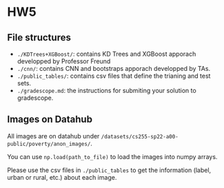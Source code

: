 # HW5

## File structures

- `./KDTrees+XGBoost/`: contains KD Trees and XGBoost apporach developped by Professor Freund
- `./cnn/`: contains CNN and bootstraps apporach developped by TAs. 
- `./public_tables/`: contains csv files that define the trianing and test sets.
- `./gradescope.md`: the instructions for submiting your solution to gradescope. 

## Images on Datahub

All images are on datahub under `/datasets/cs255-sp22-a00-public/poverty/anon_images/`.

You can use `np.load(path_to_file)` to load the images into numpy arrays.

Please use the csv files in `./public_tables` to get the information (label, urban or rural, etc.) about each image.
